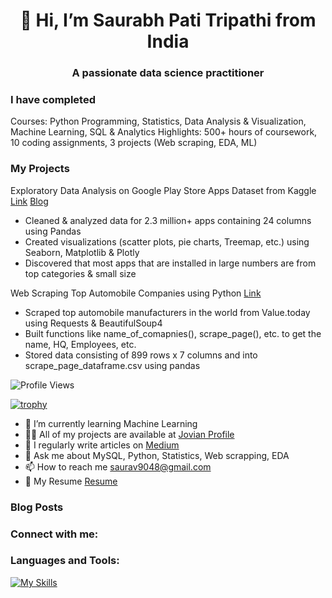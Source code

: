 <h1 align="center">👋 Hi, I’m Saurabh Pati Tripathi from India</h1>
<h3 align="center">A passionate data science practitioner</h3>
 
<h3>I have completed</h3>
Courses: Python Programming, Statistics, Data Analysis & Visualization, Machine Learning, SQL & Analytics
Highlights: 500+ hours of coursework, 10 coding assignments, 3 projects (Web scraping, EDA, ML)

<h3>My Projects</h3>

Exploratory Data Analysis on Google Play Store Apps Dataset from Kaggle [Link](https://jovian.com/saurav9048/eda-project-google-play-store-apps) [Blog](https://medium.com/@saurav9048/web-scraping-automobile-manufacturers-using-python-6282c367c085)

- Cleaned & analyzed data for 2.3 million+ apps containing 24 columns using Pandas
- Created visualizations (scatter plots, pie charts, Treemap, etc.) using Seaborn, Matplotlib & Plotly
- Discovered that most apps that are installed in large numbers are from top categories & small size

Web Scraping Top Automobile Companies using Python [Link](https://jovian.com/saurav9048/project-web-scraping-automobile-manufacturers)

- Scraped top automobile manufacturers in the world from Value.today using Requests & BeautifulSoup4
- Built functions like name_of_comapnies(), scrape_page(), etc. to get the name, HQ, Employees, etc.
- Stored data consisting of 899 rows x 7 columns and into scrape_page_dataframe.csv using pandas

![Profile Views](https://komarev.com/ghpvc/?username=saurabh-pati-tripathi)

[![trophy](https://github-profile-trophy.vercel.app/?username=saurabh-pati-tripathi)](https://github.com/saurabh-pati-tripathi/github-profile-trophy)
- 🌱 I’m currently learning Machine Learning
- 👨‍💻 All of my projects are available at [Jovian Profile](https://jovian.com/saurav9048)
- 📝 I regularly write articles on [Medium](https://medium.com/@saurav9048)
- 💬 Ask me about MySQL, Python, Statistics, Web scrapping, EDA
- 📫 How to reach me saurav9048@gmail.com
- 📄 My Resume [Resume](https://docs.google.com/document/d/1ecCq5WN7I9NtRJoGVc3amPlFwgK_Cy-Ps5gWRnCT3tI/edit)

<h3>Blog Posts</h3>
<h3>Connect with me:</h3>

<h3>Languages and Tools:</h3>

[![My Skills](https://skills.thijs.gg/icons?i=py,mysql,git,linux&theme=light)](https://skills.thijs.gg)


<!---
saurabh-pati-tripathi/saurabh-pati-tripathi is a ✨ special ✨ repository because its `README.md` (this file) appears on your GitHub profile.
You can click the Preview link to take a look at your changes.
--->
